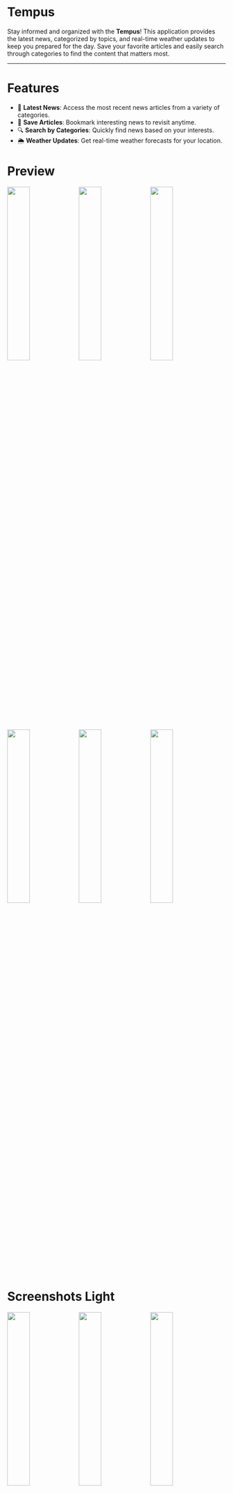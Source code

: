 # Tempus

Stay informed and organized with the **Tempus**! This application provides the latest news, categorized by topics, and real-time weather updates to keep you prepared for the day. Save your favorite articles and easily search through categories to find the content that matters most.

---
# Features

- 📰 **Latest News**: Access the most recent news articles from a variety of categories.  
- 🔖 **Save Articles**: Bookmark interesting news to revisit anytime.  
- 🔍 **Search by Categories**: Quickly find news based on your interests.  
- 🌦️ **Weather Updates**: Get real-time weather forecasts for your location.  

# Preview
<img src="_src/preview/giff_1.gif" width="32%"> <img src="_src/preview/giff_2.gif" width="32%"> <img src="_src/preview/giff_3.gif" width="32%">
<img src="_src/preview/giff_4.gif" width="32%"> <img src="_src/preview/giff_5.gif" width="32%"> <img src="_src/preview/giff_6.gif" width="32%"> 

# Screenshots Light
<img src="_src/light/home_capture.png" width="32%"> <img src="_src/light/explore_capture.png" width="32%"> <img src="_src/light/search_capture.png" width="32%"> 
<img src="_src/light/bookmark_capture.png" width="32%"> <img src="_src/light/detail_capture.png" width="32%"> <img src="_src/light/settings_capture.png" width="32%"> 

# Screenshots Dark
<img src="_src/dark/home_dark.png" width="32%"> <img src="_src/dark/explore_dark.png" width="32%"> <img src="_src/dark/search_dark.png" width="32%"> 
<img src="_src/dark/bookmark_dark.png" width="32%"> <img src="_src/dark/detail_dark.png" width="32%"> <img src="_src/dark/settings_dark.png" width="32%"> 

# Architecture
- Presentation: Responsible for the UI and input management
- Domain: Contains the business logic, including the use cases and repository interfaces
- Data: Responsible for database operations, network requests and caching.

<img name="Architecture" width="100%" src="./_src/clean_architecture.png"/>

# Technologies Used
|                                                                                                                    |                                                                                            |                                                                                     |
|--------------------------------------------------------------------------------------------------------------------|------------------------------------------------------------------------------------------- |-------------------------------------------------------------------------------------|
| <img src="https://user-images.githubusercontent.com/25181517/185062810-7ee0c3d2-17f2-4a98-9d8a-a9576947692b.png" height="24"> | [**Kotlin**](https://kotlinlang.org/)                                           | Official language for Android development, known for its concise syntax             |
| <img src="https://developer.android.com/static/images/spot-icons/jetpack-compose.svg" height="24">                 | [**Jetpack Compose**](https://developer.android.com/jetpack/compose)                       | A modern toolkit for building native Android UIs                                    |                              |
| <img src="https://developer.android.com/images/logos/android.svg" height="24">                                     | [**Paging Library**](https://developer.android.com/topic/libraries/architecture/paging)    | Efficiently loads data in chunks (paging)                                           |
| <img src="https://developer.android.com/images/logos/android.svg" height="24">                                     | [**LiveData**](https://developer.android.com/topic/libraries/architecture/livedata)        | An observable data holder for UI updates                                            |
| <img src="https://developer.android.com/images/logos/android.svg" height="24">                                     | [**ViewModel**](https://developer.android.com/topic/libraries/architecture/viewmodel)      | Retains UI data across configuration changes                                        |
| <img src="https://developer.android.com/images/logos/android.svg" height="24">                                     | [**Navigation Components**](https://developer.android.com/guide/navigation/navigation-getting-started) | Simplifies app navigation                                               |
| <img src="https://square.github.io/retrofit/static/icon-square.png" height="24">                                   | [**Retrofit**](https://square.github.io/retrofit/)                                         | A type-safe HTTP client for making API requests                                     |
| <img src="https://developer.android.com/images/logos/android.svg" height="24">                                     | [**Room**](https://developer.android.com/training/data-storage/room)                       | A persistence library for local database management                                 |
| <img src="https://developer.android.com/images/logos/android.svg" height="24">                                     | [**DataStore**](https://developer.android.com/topic/libraries/architecture/datastore)      | Async key-value and typed data storage with Kotlin coroutines                       |                                                |
| <img src="https://newsapi.org/images/n-logo-border.png" height="24">                                               | [**NewsAPI**](https://newsapi.org/)                                                        | A third-party API for fetching news articles                                        |
| <img src="https://avatars.githubusercontent.com/u/1743227?s=200&v=4" height="24">                                  | [**OpenWeatherMap**](https://openweathermap.org/)                                          | A third-party API for fetching real-time weather data                               |
| <img src="https://www.iconpacks.net/icons/2/free-injection-icon-3675-thumb.png" height="24">                       | [**Hilt**](https://dagger.dev/hilt/)                                                       | A dependency injection library that simplifies injecting dependencies in Android apps |
| <img src="https://square.github.io/okhttp/assets/images/icon-square.png" height="24">                              | [**OkHttp**](https://square.github.io/okhttp/)                                             | A networking library for HTTP requests                                              |
| <img src="https://junit.org/junit5/assets/img/junit5-logo.png" height="24">                                        | [**JUnit**](https://junit.org/junit5/)                                                     | A testing framework for writing unit tests                                          |
| <img src="https://avatars.githubusercontent.com/u/34787540?s=280&v=4" height="24">                                 | [**MockK**](https://mockk.io/)                                                             | A mocking framework for unit testing Kotlin code                                    |
| <img src="https://avatars.githubusercontent.com/u/49219790?s=48&v=4" height="24">                                  | [**Turbine**](https://github.com/cashapp/turbine)                                          | A testing library for Kotlin Flows                                                  |

# Requirements

- Android 8.0 (API level 26) or higher  
- Stable internet connection  

# Build setup
App is using the following keys to work:

`google-services.json`
- The app will fail if you don't have this.
- Get this file when you create Firebase project with at least one Android application.
- Add the JSON file in `tempus/app/src`

News API and OpenWeatherMap
- Since both of these keys refer to `buildConfig`, create your own API keys and add them in your `local.properties`:
```
API_KEY = <YOUR_NEWS_API_KEY>
WEATHER_KEY = <YOUR_OPEN_WEATHER_MAP_KEY>
```
